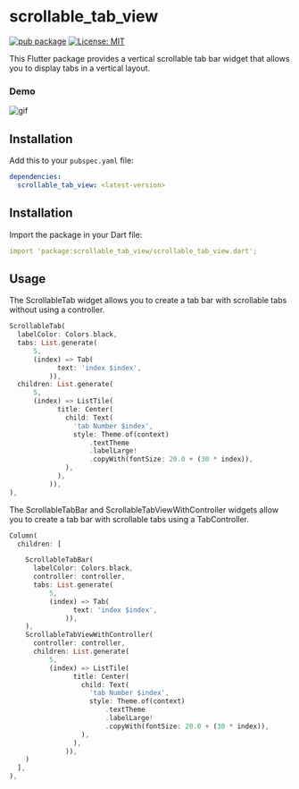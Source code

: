# scrollable_tab_view
[![pub package](https://img.shields.io/pub/v/effective_dart.svg)](https://pub.dartlang.org/packages/scrollable_tab_view)
[![License: MIT](https://img.shields.io/badge/license-MIT-blue.svg)](https://opensource.org/licenses/MIT)

This Flutter package provides a vertical scrollable tab bar widget that allows you to display tabs in a vertical layout.

### Demo

![gif](https://github.com/shyamexe/scrollable_tab_view/assets/93277108/7ffe8424-097a-4b4c-8d8d-1dc62ce93448)

## Installation

Add this to your `pubspec.yaml` file:

```yaml
dependencies:
  scrollable_tab_view: <latest-version>
```

## Installation

Import the package in your Dart file:

```yaml
import 'package:scrollable_tab_view/scrollable_tab_view.dart';

```

## Usage

The ScrollableTab widget allows you to create a tab bar with scrollable tabs without using a controller.

```dart
ScrollableTab(
  labelColor: Colors.black,
  tabs: List.generate(
      5,
      (index) => Tab(
            text: 'index $index',
          )),
  children: List.generate(
      5,
      (index) => ListTile(
            title: Center(
              child: Text(
                'tab Number $index',
                style: Theme.of(context)
                    .textTheme
                    .labelLarge!
                    .copyWith(fontSize: 20.0 + (30 * index)),
              ),
            ),
          )),
),

```

The ScrollableTabBar and ScrollableTabViewWithController widgets allow you to create a tab bar with scrollable tabs using a TabController.

```dart
Column(
  children: [

    ScrollableTabBar(
      labelColor: Colors.black,
      controller: controller,
      tabs: List.generate(
          5,
          (index) => Tab(
                text: 'index $index',
              )),
    ),
    ScrollableTabViewWithController(
      controller: controller,
      children: List.generate(
          5,
          (index) => ListTile(
                title: Center(
                  child: Text(
                    'tab Number $index',
                    style: Theme.of(context)
                        .textTheme
                        .labelLarge!
                        .copyWith(fontSize: 20.0 + (30 * index)),
                  ),
                ),
              )),
    )
  ],
),
```
